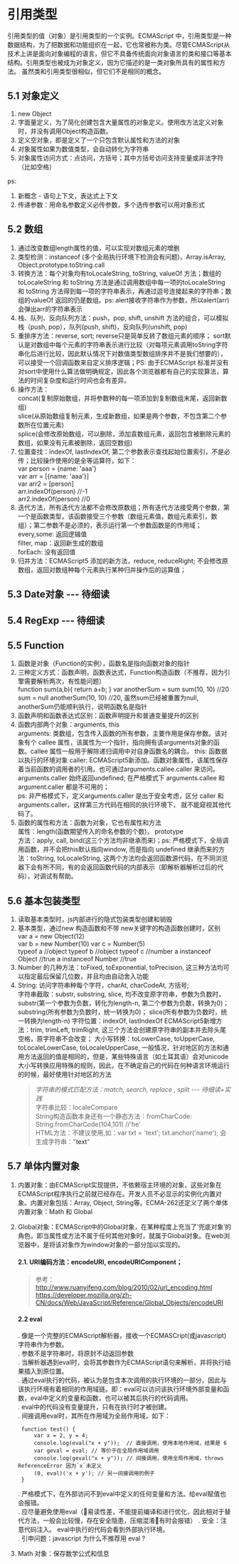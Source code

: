# 引用类型
引用类型的值（对象）是引用类型的一个实例。ECMAScript 中，引用类型是一种数据结构，为了把数据和功能组织在一起，它也常被称为类。尽管ECMAScript从技术上讲是面向对象编程的语言，但它不具备传统面向对象语言的类和接口等基本结构。引用类型也被成为对象定义，因为它描述的是一类对象所具有的属性和方法。
虽然类和引用类型很相似，但它们不是相同的概念。

## 5.1 对象定义
1. new Object
2. 字面量定义，为了简化创建包含大量属性的对象定义。使用改方法定义对象时，并没有调用Object构造函数。
3. 定义空对象，即是定义了一个只包含默认属性和方法的对象
4. 对象属性如果为数值类型，会自动转化为字符串
5. 对象属性访问方式：点访问，方括号；其中方括号访问支持变量或非法字符（比如空格）

ps: 
1. 新概念 - 语句上下文，表达式上下文
2. 传递参数：用命名参数定义必传参数，多个选传参数可以用对象形式

## 5.2 数组
1. 通过改变数组length属性的值，可以实现对数组元素的增删
2. 类型检测：instanceof (多个全局执行环境下检测会有问题)，Array.isArray, Object.prototype.toString.call
3. 转换方法：每个对象均有toLocaleString, toString, valueOf 方法；数组的 toLocaleString 和 toString 方法是通过调用数组中每一项的toLocaleString 和 toString 方法得到每一项的字符串表示，再通过逗号连接起来的字符串；数组的valueOf 返回的仍是数组。ps: alert接收字符串作为参数，所以alert(arr)会弹出arr的字符串表示
4. 栈、队列、反向队列方法：push，pop, shift, unshift 方法的组合，可以模拟栈（push, pop），队列(push, shift)，反向队列(unshift, pop)
5. 重排序方法：reverse, sort; reverse只是简单反转了数组元素的顺序； sort默认是对数组中每个元素的字符串表示进行比较（对每项元素调用toString字符串化后进行比较，因此默认情况下对数值类型数组排序并不是我们想要的），可以接受一个回调函数来自定义排序逻辑；PS: 由于ECMAScript 标准并没有对sort中使用什么算法做明确规定，因此各个浏览器都有自己的实现算法，算法的时间复杂度和运行时间也会有差异。
6. 操作方法：  
    concat(复制原始数组，并将参数种的每一项添加到复制数组末尾，返回新数组)  
    slice(从原始数组复制元素，生成新数组，如果是两个参数，不包含第二个参数所在位置元素)  
    splice(会修改原始数组，可以删除，添加袁数组元素，返回包含被删除元素的数组，如果没有元素被删除，返回空数组)
7. 位置查找：indexOf, lastIndexOf, 第二个参数表示查找起始位置索引，不是必传；比较操作使用的是全等运算符，如下：  
    var person = {name: 'aaa'}  
    var arr = [{name: 'aaa'}]  
    var arr2 = [person]  
    arr.indexOf(person) //-1  
    arr2.indexOf(person) //0  
8. 迭代方法，所有迭代方法都不会修改原数组；所有迭代方法接受两个参数，第一个是函数类型，该函数接受三个参数（数组元素值，数组元素索引，数组）；第二参数不是必须的，表示运行第一个参数函数是的作用域；  
    every,some: 返回逻辑值  
    filter, map：返回新生成的数组  
    forEach: 没有返回值  
9. 归并方法：ECMAScript5 添加的新方法，reduce, reduceRight; 不会修改原数组，返回对数组种每个元素执行某种归并操作后的运算值；

## 5.3 Date对象 --- 待细读

## 5.4 RegExp --- 待细读

## 5.5 Function

1. 函数是对象（Function的实例），函数名是指向函数对象的指针  
2. 三种定义方式：函数声明，函数表达式，Function构造函数（不推荐，因为引擎需要解析两次，有性能问题）  
    function sum(a,b){
        return a+b;
    }
    var anotherSum = sum
    sum(10, 10) //20
    sum = null
    anotherSum(10, 10) //20, 虽然sum已经被重置为null, anotherSum仍能顺利执行，说明函数名是指针  
3. 函数声明和函数表达式区别：函数声明提升和普通变量提升的区别  
4. 函数内部两个对象：arguments, this  
    arguments: 类数组，包含传入函数的所有参数，主要作用是保存参数。该对象有个 callee 属性，该属性为一个指针，指向拥有该arguments对象的函数。callee 属性一般用于解除递归调用中对自身函数名的耦合。
    this: 函数据以执行的环境对象
    caller: ECMAScript5新添加。函数对象属性，该属性保存着当前函数的调用者的引用。也可通过arguments.callee.caller 来访问。arguments.caller 始终返回undefined; 在严格模式下 arguments.callee 和 argument.caller 都是不可用的；  
    ps: 非严格模式下，定义arguments.caller 是出于安全考虑，区分 caller 和 arguments.caller，这样第三方代码在相同的执行环境下， 就不能窥视其他代码了。  
5. 函数的属性和方法：函数为对象，它也有属性和方法  
    属性：length(函数期望传入的命名参数的个数)， prototype  
    方法：apply, call, bind(这三个方法均非继承而来)；ps: 严格模式下，全局调用函数，并不会把this默认指向window, 而是指向 undefined
    继承而来的方法：toString, toLocaleString, 这两个方法均会返回函数源代码，在不同浏览器下会有所不同，有的会返回函数代码的内部表示（即解析器解析过后的代码），对调试有帮助。

## 5.6 基本包装类型

1. 读取基本类型时，js内部进行的隐式包装类型创建和销毁  
2. 基本类型，通过new 构造函数和不带 new关键字的构造函数创建时，区别  
    var a = new Object(12)  
    var b = new Number(10)
    var c = Number(5)  
    typeof a    //object
    typeof b    //object
    typeof c    //number
    a instanceof Object //true
    a instanceof Number //true  
3. Number 的几种方法：toFixed, toExponential, toPrecision, 这三种方法均可以指定最后保留几位数，并且均由自动舍入功能
4. String: 访问字符串种每个字符，charAt, charCodeAt, 方括号;  
    字符串截取：substr, substring, slice, 均不改变原字符串，参数为负数时，substr(第一个参数为负数，转化为length-n, 第二个参数为负数，转换为0)； substring(所有参数为负数时，统一转换为0)； slice(所有参数为负数时，统一转换为length-n)
    字符位置：indexOf, lastIndexOf
    ECMAScript5新增方法：trim, trimLeft, trimRight, 这三个方法会创建原字符串的副本并去除头尾空格，原字符串不会改变；
    大小写转换：toLowerCase, toUpperCase, toLocaleLowerCase, toLocaleUpperCase, 一般情况，针对地区的方法和通用方法返回的值是相同的，但是，某些特殊语言（如土耳其语）会对unicode大小写转换应用特殊的规则，因此，在不确定自己的代码在何种语言环境运行的时候，最好使用针对地区的方法  
    > *字符串的模式匹配方法：match, search, replace , split --- 待细读+实践*  
    字符串比较：localeCompare       
    String构造函数本身还有一个静态方法：fromCharCode: String.fromCharCode(104,101) //'he'  
    HTML方法：不建议使用,如：var txt = 'text'; txt.anchor('name'); 会生成字符串："<a name='name'>text</a>" 

## 5.7 单体内置对象 

1. 内置对象：由ECMAScript实现提供，不依赖宿主环境的对象，这些对象在ECMAScript程序执行之前就已经存在。开发人员不必显示的实例化内置对象。内置对象包括：Array, Object, String等。ECMA-262还定义了两个单体内置对象：Math 和 Global  
2. Global对象：ECMAScript中的Global对象，在某种程度上充当了‘兜底对象’的角色，即当属性或方法不属于任何其他对象时，就属于Global对象。在web浏览器中，是将该对象作为window对象的一部分加以实现的。    
    #### 2.1. URI编码方法：encodeURI, encodeURIComponent；  

    > 参考：  
    > http://www.ruanyifeng.com/blog/2010/02/url_encoding.html  
    > https://developer.mozilla.org/zh-CN/docs/Web/JavaScript/Reference/Global_Objects/encodeURI  

    #### 2.2 eval  

    . 像是一个完整的ECMAScript解析器，接收一个ECMASCript(或javascript)字符串作为参数。  
    . 参数不是字符串时，将原封不动返回参数  
    . 当解析器遇到eval时，会将其参数作为ECMAScript语句来解析，并将执行结果插入到原位置。  
    . 通过eval执行的代码，被认为是包含本次调用的执行环境的一部分，因此与该执行环境有着相同的作用域链。即：eval可以访问该执行环境外部变量和函数，eval中定义的变量和函数，也可以被其后执行的代码调用。  
    . eval中的代码没有变量提升，只有在执行时才被创建。  
    . 间接调用eval时，其所在作用域为全局作用域，如下： 

        function test() {  
            var x = 2, y = 4;  
            console.log(eval("x + y"));  // 直接调用，使用本地作用域，结果是 6  
            var geval = eval; // 等价于在全局作用域调用  
            console.log(geval("x + y")); // 间接调用，使用全局作用域，throws ReferenceError 因为`x`未定义  
            (0, eval)('x + y'); // 另一间接调用的例子  
        ​}  
    
    . 严格模式下，在外部访问不到eval中定义的任何变量和方法。给eval赋值也会报错。  
    . 应尽量避免使用eval（易读性差，不能提前编译和进行优化，因此相对于替代方法，一般会比较慢，存在安全隐患，压缩混淆有时会报错）
    . 安全：注意代码注入。 eval中执行的代码会看到外部执行环境。  
    . 引申问题：javascript 为什么不推荐用 eval ?
3. Math 对象：保存数学公式和信息

